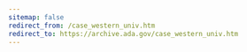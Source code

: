 ```yaml
---
sitemap: false 
redirect_from: /case_western_univ.htm 
redirect_to: https://archive.ada.gov/case_western_univ.htm 
---
```

